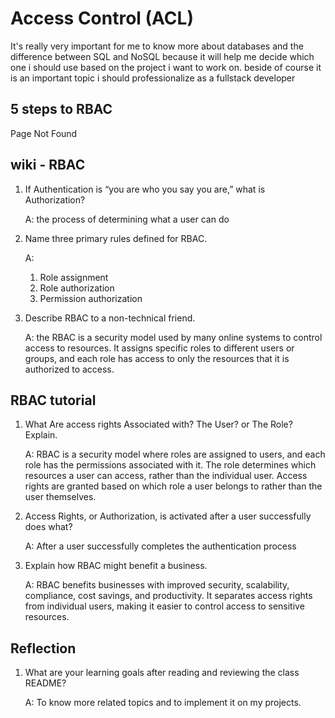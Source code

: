 # Access Control (ACL)

It's really very important for me to know more about databases and the difference between SQL and NoSQL because it will help me decide which one i should use based on the project i want to work on. beside of course it is an important topic i should professionalize as a fullstack developer

## 5 steps to RBAC
Page Not Found

## wiki - RBAC

1. If Authentication is “you are who you say you are,” what is Authorization?
    
    A: the process of determining what a user can do
    
2. Name three primary rules defined for RBAC.

    A: 
    1. Role assignment
    2. Role authorization
    3. Permission authorization

3. Describe RBAC to a non-technical friend.

    A: the RBAC is a security model used by many online systems to control access to resources. It assigns specific roles to different users or groups, and each role has access to only the resources that it is authorized to access.

## RBAC tutorial

1. What Are access rights Associated with? The User? or The Role? Explain.
    
    A: RBAC is a security model where roles are assigned to users, and each role has the permissions associated with it. The role determines which resources a user can access, rather than the individual user. Access rights are granted based on which role a user belongs to rather than the user themselves.



2. Access Rights, or Authorization, is activated after a user successfully does what?

    A: After a user successfully completes the authentication process

3. Explain how RBAC might benefit a business.

    A: RBAC benefits businesses with improved security, scalability, compliance, cost savings, and productivity. It separates access rights from individual users, making it easier to control access to sensitive resources.
    
## Reflection
1. What are your learning goals after reading and reviewing the class README?

    A: To know more related topics and to implement it on my projects.